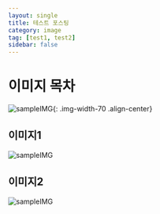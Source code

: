 ```yaml
---
layout: single
title: 테스트 포스팅
category: image
tag: [test1, test2]
sidebar: false
---
```


# 이미지 목차
![sampleIMG]({{site.url}}/_images/2023-04-30-01/unsplash-gallery-image-1.jpg){: .img-width-70 .align-center}

## 이미지1
![sampleIMG]({{site.url}}/_images/2023-04-30-01/unsplash-gallery-image-1.jpg)

## 이미지2
![sampleIMG]({{site.url}}/_images/2023-04-30-01/unsplash-gallery-image-1.jpg)